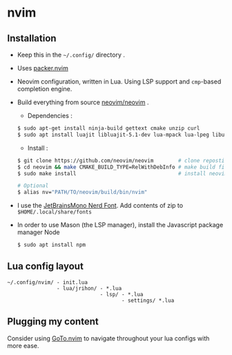 # nvim

## Installation

- Keep this in the `~/.config/` directory .

- Uses [packer.nvim](https://github.com/wbthomason/packer.nvim)

- Neovim configuration, written in Lua. Using LSP support and `cmp`-based completion engine.

- Build everything from source [neovim/neovim](https://github.com/neovim/neovim) .
    - Dependencies : 
    ```bash
    $ sudo apt-get install ninja-build gettext cmake unzip curl
    $ sudo apt install luajit libluajit-5.1-dev lua-mpack lua-lpeg libunibilium-dev libmsgpack-dev libtermkey-dev
    ```
    - Install :
    ```bash
    $ git clone https://github.com/neovim/neovim        # clone repostitory
    $ cd neovim && make CMAKE_BUILD_TYPE=RelWithDebInfo # make build files
    $ sudo make install                                 # install neovim

    # Optional
    $ alias nv="PATH/TO/neovim/build/bin/nvim"
    ```
- I use the [JetBrainsMono Nerd Font](https://www.nerdfonts.com/font-downloads). Add contents of zip to `$HOME/.local/share/fonts`

- In order to use Mason (the LSP manager), install the Javascript package manager Node 
    ```bash
    $ sudo apt install npm
    ```


## Lua config layout
```
~/.config/nvim/ - init.lua
                - lua/jrihon/ - *.lua
                              - lsp/ - *.lua
                                     - settings/ *.lua
```

## Plugging my content
Consider using [GoTo.nvim](https://github.com/jrihon/goto.nvim) to navigate throughout your lua configs with more ease.
